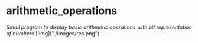 # arithmetic_operations

<em>
Small program to display basic arithmetic operations with bit representation of numbers
</em>
[!img]("./images/res.png")
